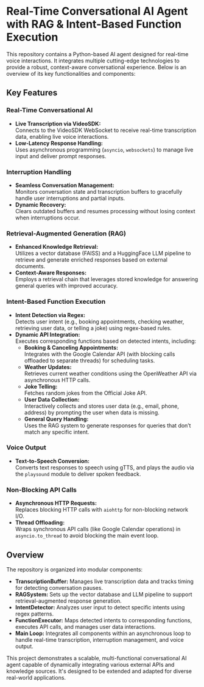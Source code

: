 # Real-Time Conversational AI Agent with RAG & Intent-Based Function Execution

This repository contains a Python-based AI agent designed for real-time voice interactions. It integrates multiple cutting-edge technologies to provide a robust, context-aware conversational experience. Below is an overview of its key functionalities and components:

## Key Features

### Real-Time Conversational AI
- **Live Transcription via VideoSDK:**  
  Connects to the VideoSDK WebSocket to receive real-time transcription data, enabling live voice interactions.
- **Low-Latency Response Handling:**  
  Uses asynchronous programming (`asyncio`, `websockets`) to manage live input and deliver prompt responses.

### Interruption Handling
- **Seamless Conversation Management:**  
  Monitors conversation state and transcription buffers to gracefully handle user interruptions and partial inputs.
- **Dynamic Recovery:**  
  Clears outdated buffers and resumes processing without losing context when interruptions occur.

### Retrieval-Augmented Generation (RAG)
- **Enhanced Knowledge Retrieval:**  
  Utilizes a vector database (FAISS) and a HuggingFace LLM pipeline to retrieve and generate enriched responses based on external documents.
- **Context-Aware Responses:**  
  Employs a retrieval chain that leverages stored knowledge for answering general queries with improved accuracy.

### Intent-Based Function Execution
- **Intent Detection via Regex:**  
  Detects user intent (e.g., booking appointments, checking weather, retrieving user data, or telling a joke) using regex-based rules.
- **Dynamic API Integration:**  
  Executes corresponding functions based on detected intents, including:
  - **Booking & Canceling Appointments:**  
    Integrates with the Google Calendar API (with blocking calls offloaded to separate threads) for scheduling tasks.
  - **Weather Updates:**  
    Retrieves current weather conditions using the OpenWeather API via asynchronous HTTP calls.
  - **Joke Telling:**  
    Fetches random jokes from the Official Joke API.
  - **User Data Collection:**  
    Interactively collects and stores user data (e.g., email, phone, address) by prompting the user when data is missing.
  - **General Query Handling:**  
    Uses the RAG system to generate responses for queries that don’t match any specific intent.

### Voice Output
- **Text-to-Speech Conversion:**  
  Converts text responses to speech using gTTS, and plays the audio via the `playsound` module to deliver spoken feedback.

### Non-Blocking API Calls
- **Asynchronous HTTP Requests:**  
  Replaces blocking HTTP calls with `aiohttp` for non-blocking network I/O.
- **Thread Offloading:**  
  Wraps synchronous API calls (like Google Calendar operations) in `asyncio.to_thread` to avoid blocking the main event loop.

## Overview

The repository is organized into modular components:
- **TranscriptionBuffer:** Manages live transcription data and tracks timing for detecting conversation pauses.
- **RAGSystem:** Sets up the vector database and LLM pipeline to support retrieval-augmented response generation.
- **IntentDetector:** Analyzes user input to detect specific intents using regex patterns.
- **FunctionExecutor:** Maps detected intents to corresponding functions, executes API calls, and manages user data interactions.
- **Main Loop:** Integrates all components within an asynchronous loop to handle real-time transcription, interruption management, and voice output.

This project demonstrates a scalable, multi-functional conversational AI agent capable of dynamically integrating various external APIs and knowledge sources. It's designed to be extended and adapted for diverse real-world applications.
